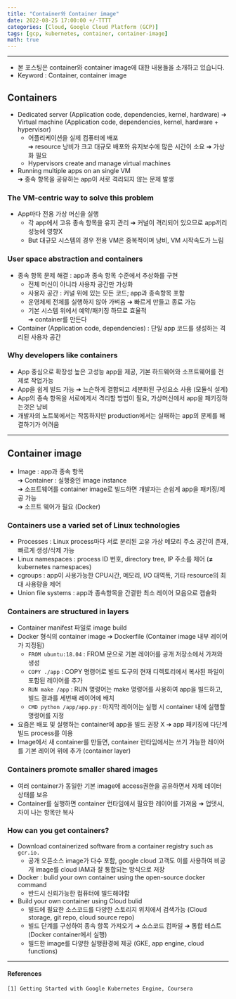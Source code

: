 ```yaml
---
title: "Container와 Container image"
date: 2022-08-25 17:00:00 +/-TTTT
categories: [Cloud, Google Cloud Platform (GCP)]
tags: [gcp, kubernetes, container, container-image]
math: true
---
```




---------------------------

- 본 포스팅은 container와 container image에 대한 내용들을 소개하고 있습니다.
- Keyword : Container, container image


## **Containers**
- Dedicated server (Application code, dependencies, kernel, hardware) ➔  Virtual machine (Application code, dependencies, kernel, hardware + hypervisor)
  - 어플리케이션을 실제 컴퓨터에 배포   
  ➔ resource 낭비가 크고 대규모 배포와 유지보수에 많은 시간이 소요 ➔ 가상화 필요
  - Hypervisors create and manage virtual machines
- Running multiple apps on an single VM   
➔ 종속 항목을 공유하는 app이 서로 격리되지 않는 문제 발생



### **The VM-centric way to solve this problem**
- App마다 전용 가상 머신을 실행
  - 각 app에서 고유 종속 항목을 유지 관리 ➔ 커널이 격리되어 있으므로 app끼리 성능에 영향X
  -  But 대규모 시스템의 경우 전용 VM은 중복적이며 낭비, VM 시작속도가 느림



### **User space abstraction and containers**
- 종속 항목 문제 해결 : app과 종속 항목 수준에서 추상화를 구현
  - 전체 머신이 아니라 사용자 공간만 가상화
  - 사용자 공간 : 커널 위에 있는 모든 코드; app과 종속항목 포함
  - 운영체제 전체를 실행하지 않아 가벼움 ➔ 빠르게 만들고 종료 가능
  - 기본 시스템 위에서 예약/패키징 하므로 효율적   
➔ container를 만든다
- Container (Application code, dependencies) : 단일 app 코드를 생성하는 격리된 사용자 공간



### **Why developers like containers**
- App 중심으로 확장성 높은 고성능 app을 제공, 기본 하드웨어와 소프트웨어를 전제로 작업가능
- App을 쉽게 빌드 가능 ➔ 느슨하게 결합되고 세분화된 구성요소 사용 (모듈식 설계)
- App의 종속 항목을 서로에게서 격리할 방법이 필요, 가상머신에서 app을 패키징하는것은 낭비
- 개발자의 노트북에서는 작동하지만 production에서는 실패하는 app의 문제를 해결하기가 어려움


---------------
## **Container image**
- Image : app과 종속 항목   
➔ Container : 실행중인 image instance    
➔ 소프트웨어를 container image로 빌드하면 개발자는 손쉽게 app을 패키징/제공 가능    
➔ 소프트 웨어가 필요 (Docker)    



### **Containers use a varied set of Linux technologies**
- Processes : Linux process마다 서로 분리된 고유 가상 메모리 주소 공간이 존재, 빠르게 생성/삭제 가능
- Linux namespaces : process ID 번호, directory tree, IP 주소를 제어 (**≠** kubernetes namespaces)
- cgroups : app이 사용가능한 CPU시간, 메모리, I/O 대역폭, 기타 resource의 최대 사용량을 제어
- Union file systems : app과 종속항목을 간결한 최소 레이어 모음으로 캡슐화



### **Containers are structured in layers**
- Container manifest 파일로 image build
- Docker 형식의 container image ➔ Dockerfile (Container image 내부 레이어가 지정됨)
  - `FROM ubuntu:18.04` : FROM 문으로 기본 레이어를 공개 저장소에서 가져와 생성
  - `COPY ./app` : COPY 명령어로 빌드 도구의 현재 디렉토리에서 복사된 파일이 포함된 레이어를 추가
  - `RUN make /app` : RUN 명령어는 make 명령어를 사용하여 app을 빌드하고, 빌드 결과를 세번째 레이어에 배치
  - `CMD python /app/app.py` : 마지막 레이어는 실행 시 container 내에 실행할 명령어를 지정
- 요즘은 배포 및 실행하는 container에 app을 빌드 권장 X ➔ app 패키징에 다단계 빌드 process를 이용
- Image에서 새 container를 만들면, container 런타임에서는 쓰기 가능한 레이어를 기본 레이어 위에 추가 (container layer)



### **Containers promote smaller shared images**
- 여러 container가 동일한 기본 image에 access권한을 공유하면서 자체 데이터 상태를 보유
- Container를 실행하면 container 런타임에서 필요한 레이어를 가져옴 ➔ 업뎃시, 차이 나는 항목만 복사



### **How can you get containers?**
- Download containerized software from a container registry such as `gcr.io.`
  - 공개 오픈소스 image가 다수 포함, google cloud 고객도 이를 사용하여 비공개 image를 cloud IAM과 잘 통합되는 방식으로 저장
- Docker : bulid your own container using the open-source docker command
  - 반드시 신뢰가능한 컴퓨터에 빌드해야함
- Build your own container using Cloud bulid
  - 빌드에 필요한 소스코드를 다양한 스토리지 위치에서 검색가능 (Cloud storage, git repo, cloud source repo)
  - 빌드 단계를 구성하여 종속 항목 가져오기 ➔ 소스코드 컴파일 ➔ 통합 테스트 (Docker container에서 실행)
  - 빌드한 image를 다양한 실행환경에 제공 (GKE, app engine, cloud functions)




----
#### **References**
```
[1] Getting Started with Google Kubernetes Engine, Coursera
```
